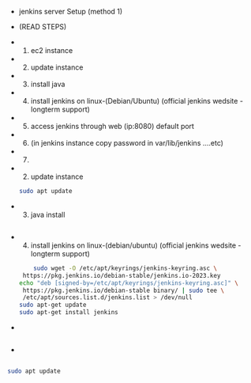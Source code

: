 - jenkins server Setup (method 1)

- (READ STEPS)

- 1) ec2 instance 
- 2) update instance 
- 3) install java 
- 4) install jenkins on linux-(Debian/Ubuntu) (official jenkins wedsite - longterm support) 
- 5) access jenkins through web (ip:8080) default port
- 6) (in jenkins instance copy password in var/lib/jenkins ....etc)
- 7) 

- 2) update instance
   
   ```bash
   sudo apt update

   ```
- 3) java install

   ```bash
   

   ```

- 4) install jenkins on linux-(debian/ubuntu) (official jenkins wedsite - longterm support)

   ```bash
       sudo wget -O /etc/apt/keyrings/jenkins-keyring.asc \
    https://pkg.jenkins.io/debian-stable/jenkins.io-2023.key
  echo "deb [signed-by=/etc/apt/keyrings/jenkins-keyring.asc]" \
    https://pkg.jenkins.io/debian-stable binary/ | sudo tee \
    /etc/apt/sources.list.d/jenkins.list > /dev/null
  sudo apt-get update
  sudo apt-get install jenkins

   ```
- 

   ```bash
   

   ```
-   

   ```bash
   

   ```
   






   ```bash
   sudo apt update

   ```
